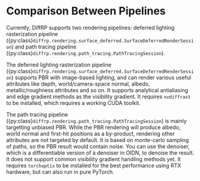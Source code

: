 # Comparison Between Pipelines

Currently, DiffRP supports two rendering pipelines:
deferred lighting rasterization pipeline ({py:class}`diffrp.rendering.surface_deferred.SurfaceDeferredRenderSession`)
and path tracing pipeline ({py:class}`diffrp.rendering.path_tracing.PathTracingSession`).

The deferred lighting rasterization pipeline ({py:class}`diffrp.rendering.surface_deferred.SurfaceDeferredRenderSession`) supports PBR with image-based lighting,
and can render various useful attributes like depth, world/camera-space normal, albedo, metallic/roughness attributes and so on.
It supports analytical antialiasing and edge gradient methods as the visibility gradient.
It requires ``nvdiffrast`` to be installed, which requires a working CUDA toolkit.

The path tracing pipeline ({py:class}`diffrp.rendering.path_tracing.PathTracingSession`) is mainly targetting unbiased PBR.
While the PBR rendering will produce albedo, world normal and first-hit positions as a by-product,
rendering other attributes are not targeted by default.
It is based on monte-carlo sampling of paths, so the PBR result would contain noise.
You can use the denoiser, which is a differentiable version of a denoiser in OIDN, to denoise the result.
It does not support common visibility gradient handling methods yet.
It requires ``torchoptix`` to be installed for the best performance using RTX hardware, but can also run in pure PyTorch.
